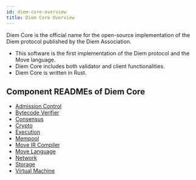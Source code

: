 ```yaml
---
id: diem-core-overview
title: Diem Core Overview
---
```


Diem Core is the official name for the open-source implementation of the Diem protocol published by the Diem Association.

* This software is the first implementation of the Diem protocol and the Move language.
* Diem Core includes both validator and client functionalities.
* Diem Core is written in Rust.

## Component READMEs of Diem Core

* [Admission Control](crates/admission-control.md)
* [Bytecode Verifier](crates/bytecode-verifier.md)
* [Consensus](crates/consensus.md)
* [Crypto](crates/crypto.md)
* [Execution](crates/execution.md)
* [Mempool](crates/mempool.md)
* [Move IR Compiler](crates/ir-to-bytecode.md)
* [Move Language](crates/move-language.md)
* [Network](crates/network.md)
* [Storage](crates/storage.md)
* [Virtual Machine](crates/vm.md)
